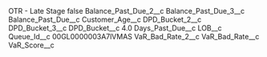 <?xml version="1.0" encoding="UTF-8"?>
<CustomMetadata xmlns="http://soap.sforce.com/2006/04/metadata" xmlns:xsi="http://www.w3.org/2001/XMLSchema-instance" xmlns:xsd="http://www.w3.org/2001/XMLSchema">
    <label>OTR - Late Stage</label>
    <protected>false</protected>
    <values>
        <field>Balance_Past_Due_2__c</field>
        <value xsi:nil="true"/>
    </values>
    <values>
        <field>Balance_Past_Due_3__c</field>
        <value xsi:nil="true"/>
    </values>
    <values>
        <field>Balance_Past_Due__c</field>
        <value xsi:nil="true"/>
    </values>
    <values>
        <field>Customer_Age__c</field>
        <value xsi:nil="true"/>
    </values>
    <values>
        <field>DPD_Bucket_2__c</field>
        <value xsi:nil="true"/>
    </values>
    <values>
        <field>DPD_Bucket_3__c</field>
        <value xsi:nil="true"/>
    </values>
    <values>
        <field>DPD_Bucket__c</field>
        <value xsi:type="xsd:double">4.0</value>
    </values>
    <values>
        <field>Days_Past_Due__c</field>
        <value xsi:nil="true"/>
    </values>
    <values>
        <field>LOB__c</field>
        <value xsi:nil="true"/>
    </values>
    <values>
        <field>Queue_Id__c</field>
        <value xsi:type="xsd:string">00GL0000003A7lVMAS</value>
    </values>
    <values>
        <field>VaR_Bad_Rate_2__c</field>
        <value xsi:nil="true"/>
    </values>
    <values>
        <field>VaR_Bad_Rate__c</field>
        <value xsi:nil="true"/>
    </values>
    <values>
        <field>VaR_Score__c</field>
        <value xsi:nil="true"/>
    </values>
</CustomMetadata>

